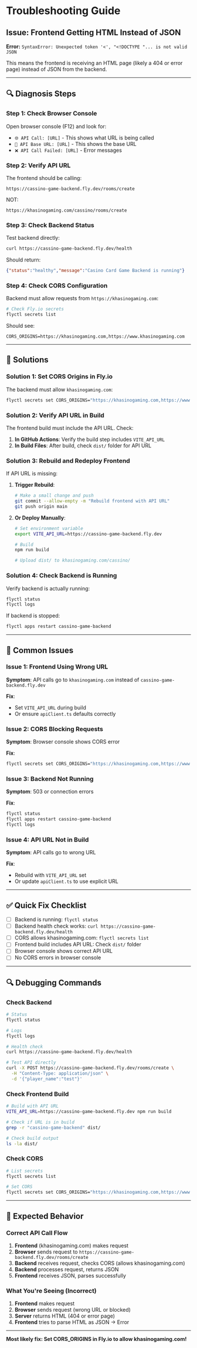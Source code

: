 # Troubleshooting Guide

## Issue: Frontend Getting HTML Instead of JSON

**Error:** `SyntaxError: Unexpected token '<', "<!DOCTYPE "... is not valid JSON`

This means the frontend is receiving an HTML page (likely a 404 or error page) instead of JSON from the backend.

---

## 🔍 Diagnosis Steps

### Step 1: Check Browser Console

Open browser console (F12) and look for:
- `🌐 API Call: [URL]` - This shows what URL is being called
- `📍 API Base URL: [URL]` - This shows the base URL
- `❌ API Call Failed: [URL]` - Error messages

### Step 2: Verify API URL

The frontend should be calling:
```
https://cassino-game-backend.fly.dev/rooms/create
```

NOT:
```
https://khasinogaming.com/cassino/rooms/create
```

### Step 3: Check Backend Status

Test backend directly:
```bash
curl https://cassino-game-backend.fly.dev/health
```

Should return:
```json
{"status":"healthy","message":"Casino Card Game Backend is running"}
```

### Step 4: Check CORS Configuration

Backend must allow requests from `https://khasinogaming.com`:

```bash
# Check Fly.io secrets
flyctl secrets list
```

Should see:
```
CORS_ORIGINS=https://khasinogaming.com,https://www.khasinogaming.com
```

---

## 🔧 Solutions

### Solution 1: Set CORS Origins in Fly.io

The backend must allow `khasinogaming.com`:

```bash
flyctl secrets set CORS_ORIGINS="https://khasinogaming.com,https://www.khasinogaming.com,https://cassino-game-backend.fly.dev"
```

### Solution 2: Verify API URL in Build

The frontend build must include the API URL. Check:

1. **In GitHub Actions**: Verify the build step includes `VITE_API_URL`
2. **In Build Files**: After build, check `dist/` folder for API URL

### Solution 3: Rebuild and Redeploy Frontend

If API URL is missing:

1. **Trigger Rebuild**:
   ```bash
   # Make a small change and push
   git commit --allow-empty -m "Rebuild frontend with API URL"
   git push origin main
   ```

2. **Or Deploy Manually**:
   ```bash
   # Set environment variable
   export VITE_API_URL=https://cassino-game-backend.fly.dev
   
   # Build
   npm run build
   
   # Upload dist/ to khasinogaming.com/cassino/
   ```

### Solution 4: Check Backend is Running

Verify backend is actually running:

```bash
flyctl status
flyctl logs
```

If backend is stopped:
```bash
flyctl apps restart cassino-game-backend
```

---

## 🐛 Common Issues

### Issue 1: Frontend Using Wrong URL

**Symptom**: API calls go to `khasinogaming.com` instead of `cassino-game-backend.fly.dev`

**Fix**: 
- Set `VITE_API_URL` during build
- Or ensure `apiClient.ts` defaults correctly

### Issue 2: CORS Blocking Requests

**Symptom**: Browser console shows CORS error

**Fix**:
```bash
flyctl secrets set CORS_ORIGINS="https://khasinogaming.com,https://www.khasinogaming.com"
```

### Issue 3: Backend Not Running

**Symptom**: 503 or connection errors

**Fix**:
```bash
flyctl status
flyctl apps restart cassino-game-backend
flyctl logs
```

### Issue 4: API URL Not in Build

**Symptom**: API calls go to wrong URL

**Fix**:
- Rebuild with `VITE_API_URL` set
- Or update `apiClient.ts` to use explicit URL

---

## ✅ Quick Fix Checklist

- [ ] Backend is running: `flyctl status`
- [ ] Backend health check works: `curl https://cassino-game-backend.fly.dev/health`
- [ ] CORS allows khasinogaming.com: `flyctl secrets list`
- [ ] Frontend build includes API URL: Check `dist/` folder
- [ ] Browser console shows correct API URL
- [ ] No CORS errors in browser console

---

## 🔍 Debugging Commands

### Check Backend
```bash
# Status
flyctl status

# Logs
flyctl logs

# Health check
curl https://cassino-game-backend.fly.dev/health

# Test API directly
curl -X POST https://cassino-game-backend.fly.dev/rooms/create \
  -H "Content-Type: application/json" \
  -d '{"player_name":"test"}'
```

### Check Frontend Build
```bash
# Build with API URL
VITE_API_URL=https://cassino-game-backend.fly.dev npm run build

# Check if URL is in build
grep -r "cassino-game-backend" dist/

# Check build output
ls -la dist/
```

### Check CORS
```bash
# List secrets
flyctl secrets list

# Set CORS
flyctl secrets set CORS_ORIGINS="https://khasinogaming.com,https://www.khasinogaming.com"
```

---

## 📝 Expected Behavior

### Correct API Call Flow

1. **Frontend** (khasinogaming.com) makes request
2. **Browser** sends request to `https://cassino-game-backend.fly.dev/rooms/create`
3. **Backend** receives request, checks CORS (allows khasinogaming.com)
4. **Backend** processes request, returns JSON
5. **Frontend** receives JSON, parses successfully

### What You're Seeing (Incorrect)

1. **Frontend** makes request
2. **Browser** sends request (wrong URL or blocked)
3. **Server** returns HTML (404 or error page)
4. **Frontend** tries to parse HTML as JSON → Error

---

**Most likely fix: Set CORS_ORIGINS in Fly.io to allow khasinogaming.com!**
